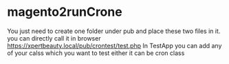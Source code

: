 # magento2runCrone
You just need to create one folder under pub and place these two files in it.
you can directly call it in browser https://xpertbeauty.local/pub/crontest/test.php
In TestApp you can add any of your calss which you want to test either it can be cron class
